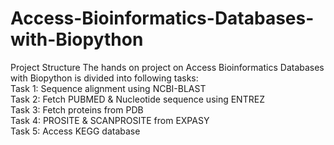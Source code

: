 # Access-Bioinformatics-Databases-with-Biopython
Project Structure The hands on project on Access Bioinformatics Databases with Biopython is divided into following tasks:  
Task 1: Sequence alignment using NCBI-BLAST    
Task 2: Fetch PUBMED &amp; Nucleotide sequence using ENTREZ    
Task 3: Fetch proteins from PDB    
Task 4: PROSITE &amp; SCANPROSITE from EXPASY    
Task 5: Access KEGG database   
